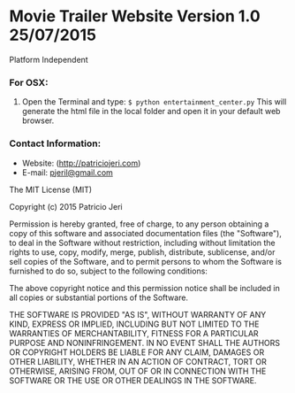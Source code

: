 # Movie Trailer Website Version 1.0 25/07/2015

Platform Independent

### For OSX:
1) Open the Terminal and type:
`$ python entertainment_center.py`
This will generate the html file in the local folder and open it in your
default web browser.

### Contact Information:
- Website: (http://patriciojeri.com)
- E-mail: pjeril@gmail.com

The MIT License (MIT)

Copyright (c) 2015 Patricio Jeri

Permission is hereby granted, free of charge, to any person obtaining a copy
of this software and associated documentation files (the "Software"), to deal
in the Software without restriction, including without limitation the rights
to use, copy, modify, merge, publish, distribute, sublicense, and/or sell
copies of the Software, and to permit persons to whom the Software is
furnished to do so, subject to the following conditions:

The above copyright notice and this permission notice shall be included in
all copies or substantial portions of the Software.

THE SOFTWARE IS PROVIDED "AS IS", WITHOUT WARRANTY OF ANY KIND, EXPRESS OR
IMPLIED, INCLUDING BUT NOT LIMITED TO THE WARRANTIES OF MERCHANTABILITY,
FITNESS FOR A PARTICULAR PURPOSE AND NONINFRINGEMENT. IN NO EVENT SHALL THE
AUTHORS OR COPYRIGHT HOLDERS BE LIABLE FOR ANY CLAIM, DAMAGES OR OTHER
LIABILITY, WHETHER IN AN ACTION OF CONTRACT, TORT OR OTHERWISE, ARISING FROM,
OUT OF OR IN CONNECTION WITH THE SOFTWARE OR THE USE OR OTHER DEALINGS IN
THE SOFTWARE.